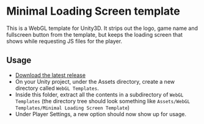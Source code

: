 # Minimal Loading Screen template

This is a WebGL template for Unity3D. It strips out the logo, game name and fullscreen button from the template, but keeps the loading screen that shows while requesting JS files for the player.

## Usage

- [Download the latest release](https://github.com/fireotters/minimal-loading-screen-template/releases/latest)
- On your Unity project, under the Assets directory, create a new directory called `WebGL Templates`.
- Inside this folder, extract all the contents in a subdirectory of `WebGL Templates` (the directory tree should look something like `Assets/WebGL Templates/Minimal Loading Screen Template`)
- Under Player Settings, a new option should now show up for usage.